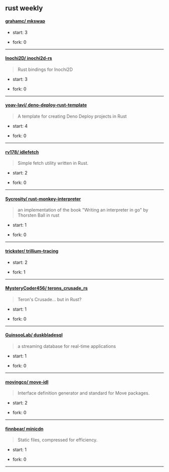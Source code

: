 ## rust weekly

#### [grahamc/ mkswap](https://github.com/grahamc/mkswap)
>  
+ start: 3
+ fork: 0
---
#### [Inochi2D/ inochi2d-rs](https://github.com/Inochi2D/inochi2d-rs)
>  Rust bindings for Inochi2D
+ start: 3
+ fork: 0
---
#### [yoav-lavi/ deno-deploy-rust-template](https://github.com/yoav-lavi/deno-deploy-rust-template)
>  A template for creating Deno Deploy projects in Rust
+ start: 4
+ fork: 0
---
#### [rv178/ idlefetch](https://github.com/rv178/idlefetch)
>  Simple fetch utility written in Rust.
+ start: 2
+ fork: 0
---
#### [Sycrosity/ rust-monkey-interpreter](https://github.com/Sycrosity/rust-monkey-interpreter)
>  an implementation of the book "Writing an interpreter in go" by Thorsten Ball in rust
+ start: 1
+ fork: 0
---
#### [trickster/ trillium-tracing](https://github.com/trickster/trillium-tracing)
>  
+ start: 2
+ fork: 1
---
#### [MysteryCoder456/ terons_crusade_rs](https://github.com/MysteryCoder456/terons_crusade_rs)
>  Teron's Crusade... but in Rust?
+ start: 1
+ fork: 0
---
#### [GuinsooLab/ duskbladesql](https://github.com/GuinsooLab/duskbladesql)
>  a streaming database for real-time applications
+ start: 1
+ fork: 0
---
#### [movingco/ move-idl](https://github.com/movingco/move-idl)
>  Interface definition generator and standard for Move packages.
+ start: 2
+ fork: 0
---
#### [finnbear/ minicdn](https://github.com/finnbear/minicdn)
>  Static files, compressed for efficiency.
+ start: 1
+ fork: 0
---